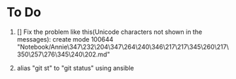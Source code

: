 # To Do

1. [] Fix the problem like this(Unicode characters not shown in the messages):
 create mode 100644 "Notebook/Annie\347\232\204\347\264\240\346\217\217\345\260\217\350\257\276\345\240\202.md"

2. alias "git st" to "git status" using ansible